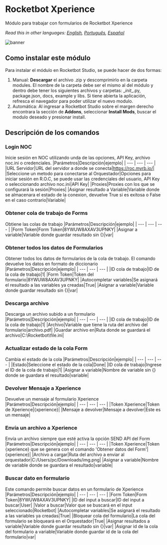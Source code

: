 # Rocketbot Xperience
  
Módulo para trabajar con formularios de Rocketbot Xperience  

*Read this in other languages: [English](Manual_Xperience.md), [Português](Manual_Xperience.pr.md), [Español](Manual_Xperience.es.md)*
  
![banner](imgs/Banner_Xperience.jpg)
## Como instalar este módulo
  
Para instalar el módulo en Rocketbot Studio, se puede hacer de dos formas:
1. Manual: __Descargar__ el archivo .zip y descomprimirlo en la carpeta modules. El nombre de la carpeta debe ser el mismo al del módulo y dentro debe tener los siguientes archivos y carpetas: \__init__.py, package.json, docs, example y libs. Si tiene abierta la aplicación, refresca el navegador para poder utilizar el nuevo modulo.
2. Automática: Al ingresar a Rocketbot Studio sobre el margen derecho encontrara la sección de **Addons**, seleccionar **Install Mods**, buscar el modulo deseado y presionar install.  


## Descripción de los comandos

### Login NOC
  
Inicie sesión en NOC utilizando unda de las opciones, API Key, archivo noc.ini o credenciales.
|Parámetros|Descripción|ejemplo|
| --- | --- | --- |
|URL Servidor|URL del servidor a donde se conecta|https://roc.myrb.io/|
|Seleccione un metodo para conectarse al Orquestador|Opciones para iniciar sesión en R.O.C, se puede usar las credenciales del usuario, API Key o seleccionando archivo noc.ini|API Key|
|Proxies|Proxies con los que se configurará la sesión|Proxies|
|Asignar resultado a Variable|Variable donde se almacenara el estado de la conexion, devuelve True si es exitosa o False en el caso contrario|Variable|

### Obtener cola de trabajo de Forms
  
Obtiene las colas de trabajo
|Parámetros|Descripción|ejemplo|
| --- | --- | --- |
|Form Token|Form Token|8YWUW8AXAV3UPNKY|
|Asignar a variable|Variable donde guardar resultado sin {}|var|

### Obtener todos los datos de Formularios
  
Obtener todos los datos de formularios de la cola de trabajo. El comando devuelve los datos en formato de diccionario
|Parámetros|Descripción|ejemplo|
| --- | --- | --- |
|ID cola de trabajo|ID de la cola de trabajo|1|
|Form Token|Token del formulario|8YWUW8AXAV3UPNKY|
|Autocompletar variables|Se asignará el resultado a las variables ya creadas|True|
|Asignar a variable|Variable donde guardar resultado sin {}|var|

### Descarga archivo
  
Descarga un archivo subido a un formulario
|Parámetros|Descripción|ejemplo|
| --- | --- | --- |
|ID cola de trabajo|ID de la cola de trabajo|1|
|Archivo|Variable que tiene la ruta del archivo del formulario|archivo.pdf|
|Guardar archivo en|Ruta donde se guardará el archivo|C:\Rocketbot\file.ini|

### Actualizar estado de la cola Form
  
Cambia el estado de la cola
|Parámetros|Descripción|ejemplo|
| --- | --- | --- |
|Estado|Seleccione el estado de la cola|Done|
|ID cola de trabajo|Ingrese el ID de la cola de trabajo|1|
|Asignar a variable|Nombre de variable sin {} donde se guardara el resultado|variable|

### Devolver Mensaje a Xperience
  
Devuelve un mensaje al formulario Xperience
|Parámetros|Descripción|ejemplo|
| --- | --- | --- |
|Token Xperience|Token de Xperience|{xperience}|
|Mensaje a devolver|Mensaje a devolver|Este es un mensaje|

### Envía un archivo a Xperience
  
Envía un archivo siempre que esté activa la opción SEND API del Form
|Parámetros|Descripción|ejemplo|
| --- | --- | --- |
|Token Xperience|Token {xperience} que se genera con el comando 'Obtener datos del Form'|{xperience}|
|Archivo a cargar|Ruta del archivo a enviar al orquestador|C:/Users/pc/Downloads/img.png|
|Asignar a variable|Nombre de variable donde se guardara el resultado|variable|

### Buscar dato en formulario
  
Este comando permite buscar datos en un formulario de Xperience
|Parámetros|Descripción|ejemplo|
| --- | --- | --- |
|Form Token|Form Token|8YWUW8AXAV3UPNKY|
|ID del input a buscar|ID del input a buscar|User|
|Valor a buscar|Valor que se buscará en el input seleccionado|Rocketbot|
|Autocompletar variables|Se asignará el resultado a las variables ya creadas|True|
|Bloquear cola del formulario|La cola del formulario se bloqueará en el Orquestador|True|
|Asignar resultados a variable|Variable donde guardar resultado sin {}|var|
|Asignar id de la cola del formulario a variable|Variable donde guardar id de la cola del formulario|var|
